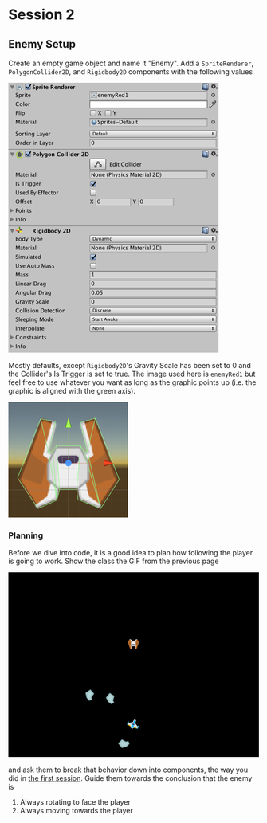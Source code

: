 # Session 2
## Enemy Setup

Create an empty game object and name it "Enemy". Add a `SpriteRenderer`, `PolygonCollider2D`, and `Rigidbody2D` components with the following values

![](uojywfVM8nEGRLTX7HilA.png)

Mostly defaults, except `Rigidbody2D`'s Gravity Scale has been set to 0 and the Collider's Is Trigger is set to true. The image used here is `enemyRed1` but feel free to use whatever you want as long as the graphic points up (i.e. the graphic is aligned with the green axis).

![](4ypUGr66DfUooyMJIYqwQ.png)

### Planning
Before we dive into code, it is a good idea to plan how following the player is going to work. Show the class the GIF from the previous page

![](enemy.gif)

and ask them to break that behavior down into components, the way you did in [the first session](semantics.md#exercise-break-down). Guide them towards the conclusion that the enemy is

1. Always rotating to face the player
2. Always moving towards the player
